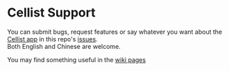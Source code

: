 Cellist Support
===============
You can submit bugs, request features or say whatever you want about the [Cellist app](https://itunes.apple.com/app/cellist/id897814548) in this repo's [issues](https://github.com/patr0nus/cellist-support/issues).   
Both English and Chinese are welcome.   
  
You may find something useful in the [wiki pages](https://github.com/patr0nus/cellist-support/wiki)
